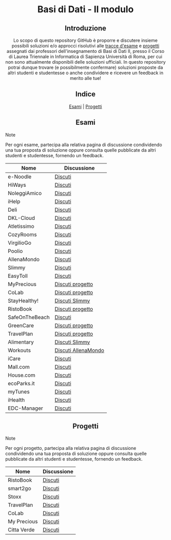 <p align="center">
  <h1 align="center">Basi di Dati - II modulo</h1>
</p>
<div align="center">

## Introduzione
Lo scopo di questo repository GitHub è proporre e discutere insieme possibili soluzioni e/o approcci risolutivi alle [tracce d'esame](https://github.com/sapienzastudentsnetwork/basi-di-dati-2/discussions/categories/esami) e [progetti](https://github.com/sapienzastudentsnetwork/basi-di-dati-2/discussions/categories/progetti) assegnati dai professori dell'insegnamento di Basi di Dati II, presso il Corso di Laurea Triennale in Informatica di Sapienza Università di Roma, per cui non sono attualmente disponibili delle soluzioni ufficiali. In questo repository potrai dunque trovare (e possibilmente confermare) soluzioni proposte da altri studenti e studentesse o anche condividere e ricevere un feedback in merito alle tue!

## Indice

[Esami](#esami) | [Progetti](#progetti)

## Esami
</div>

> [!NOTE]
> Per ogni esame, partecipa alla relativa pagina di discussione condividendo una tua proposta di soluzione oppure consulta quelle pubblicate da altri studenti e studentesse, fornendo un feedback.

<div align="center">

| Nome | Discussione |
|------|-------|
| e-Noodle | [Discuti](https://github.com/sapienzastudentsnetwork/basi-di-dati-2/discussions/56) |
| HiWays | [Discuti](https://github.com/sapienzastudentsnetwork/basi-di-dati-2/discussions/55) |
| NoleggiAmico | [Discuti](https://github.com/sapienzastudentsnetwork/basi-di-dati-2/discussions/54) |
| iHelp | [Discuti](https://github.com/sapienzastudentsnetwork/basi-di-dati-2/discussions/53) |
| Deli | [Discuti](https://github.com/sapienzastudentsnetwork/basi-di-dati-2/discussions/51) |
| DKL-Cloud | [Discuti](https://github.com/sapienzastudentsnetwork/basi-di-dati-2/discussions/50) |
| Atletissimo | [Discuti](https://github.com/sapienzastudentsnetwork/basi-di-dati-2/discussions/49) |
| CozyRooms | [Discuti](https://github.com/sapienzastudentsnetwork/basi-di-dati-2/discussions/47) |
| VirgilioGo | [Discuti](https://github.com/sapienzastudentsnetwork/basi-di-dati-2/discussions/44) |
| Poolio | [Discuti](https://github.com/sapienzastudentsnetwork/basi-di-dati-2/discussions/43) |
| AllenaMondo | [Discuti](https://github.com/sapienzastudentsnetwork/basi-di-dati-2/discussions/34) |
| Slimmy | [Discuti](https://github.com/sapienzastudentsnetwork/basi-di-dati-2/discussions/33) |
| EasyToll | [Discuti](https://github.com/sapienzastudentsnetwork/basi-di-dati-2/discussions/42) |
| MyPrecious | [Discuti progetto](https://github.com/sapienzastudentsnetwork/basi-di-dati-2/discussions/32) |
| CoLab | [Discuti progetto](https://github.com/sapienzastudentsnetwork/basi-di-dati-2/discussions/31) |
| StayHealthy! | [Discuti Slimmy](https://github.com/sapienzastudentsnetwork/basi-di-dati-2/discussions/33) |
| RistoBook | [Discuti progetto](https://github.com/sapienzastudentsnetwork/basi-di-dati-2/discussions/46) |
| SafeOnTheBeach | [Discuti](https://github.com/sapienzastudentsnetwork/basi-di-dati-2/discussions/45) |
| GreenCare | [Discuti progetto](https://github.com/sapienzastudentsnetwork/basi-di-dati-2/discussions/27) |
| TravelPlan | [Discuti progetto](https://github.com/sapienzastudentsnetwork/basi-di-dati-2/discussions/30) |
| Alimentary | [Discuti Slimmy](https://github.com/sapienzastudentsnetwork/basi-di-dati-2/discussions/33) |
| Workouts | [Discuti AllenaMondo](https://github.com/sapienzastudentsnetwork/basi-di-dati-2/discussions/34) |
| iCare | [Discuti](https://github.com/sapienzastudentsnetwork/basi-di-dati-2/discussions/41) |
| Mall.com | [Discuti](https://github.com/sapienzastudentsnetwork/basi-di-dati-2/discussions/40) |
| House.com | [Discuti](https://github.com/sapienzastudentsnetwork/basi-di-dati-2/discussions/39) |
| ecoParks.it | [Discuti](https://github.com/sapienzastudentsnetwork/basi-di-dati-2/discussions/38) |
| myTunes | [Discuti](https://github.com/sapienzastudentsnetwork/basi-di-dati-2/discussions/37) |
| iHealth | [Discuti](https://github.com/sapienzastudentsnetwork/basi-di-dati-2/discussions/36) |
| EDC-Manager | [Discuti](https://github.com/sapienzastudentsnetwork/basi-di-dati-2/discussions/35) |

## Progetti
</div>

> [!NOTE]
> Per ogni progetto, partecipa alla relativa pagina di discussione condividendo una tua proposta di soluzione oppure consulta quelle pubblicate da altri studenti e studentesse, fornendo un feedback.

<div align="center">

| Nome | Discussione |
|------|-------|
| RistoBook | [Discuti](https://github.com/sapienzastudentsnetwork/basi-di-dati-2/discussions/46) |
| smart2go | [Discuti](https://github.com/sapienzastudentsnetwork/basi-di-dati-2/discussions/28) |
| Stoxx | [Discuti](https://github.com/sapienzastudentsnetwork/basi-di-dati-2/discussions/29) |
| TravelPlan | [Discuti](https://github.com/sapienzastudentsnetwork/basi-di-dati-2/discussions/30) |
| CoLab | [Discuti](https://github.com/sapienzastudentsnetwork/basi-di-dati-2/discussions/31) |
| My Precious | [Discuti](https://github.com/sapienzastudentsnetwork/basi-di-dati-2/discussions/32) |
| Citta Verde | [Discuti](https://github.com/sapienzastudentsnetwork/basi-di-dati-2/discussions/27) |

</div>
